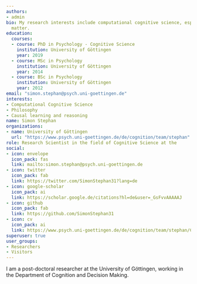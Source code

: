 ```yaml
---
authors:
- admin
bio: My research interests include computational cognitive science, especially in the field of causal learning and causal reasoning.
  matter.
education:
  courses:
  - course: PhD in Psychology - Cognitive Science
    institution: University of Göttingen
    year: 2019
  - course: MSc in Psychology
    institution: University of Göttingen
    year: 2014
  - course: BSc in Psychology
    institution: University of Göttingen
    year: 2012
email: "simon.stephan@psych.uni-goettingen.de"
interests:
- Computational Cognitive Science
- Philosophy
- Causal learning and reasoning
name: Simon Stephan
organizations:
- name: University of Göttingen
  url: "https://www.psych.uni-goettingen.de/de/cognition/team/stephan"
role: Research Scientist in the field of Cognitive Science at the
social:
- icon: envelope
  icon_pack: fas
  link: mailto:simon.stephan@psych.uni-goettingen.de
- icon: twitter
  icon_pack: fab
  link: https://twitter.com/SimonStephan31?lang=de
- icon: google-scholar
  icon_pack: ai
  link: https://scholar.google.de/citations?hl=de&user=_GsFvvAAAAAJ
- icon: github
  icon_pack: fab
  link: https://github.com/SimonStephan31
- icon: cv
  icon_pack: ai
  link: https://www.psych.uni-goettingen.de/de/cognition/team/stephan/CV%20Stephan.pdf
superuser: true
user_groups:
- Researchers
- Visitors
---
```


I am a post-doctoral researcher at the University of Göttingen, working in the Department of Cognition and Decision Making.  
